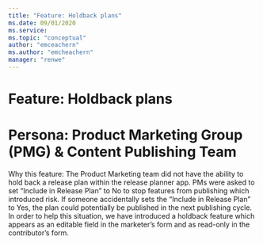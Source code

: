 ```yaml
---
title: "Feature: Holdback plans"
ms.date: 09/01/2020
ms.service: 
ms.topic: "conceptual"
author: "emceachern"
ms.author: "emcheachern"
manager: "renwe"
---
```


# Feature: Holdback plans

# Persona: Product Marketing Group (PMG) & Content Publishing Team

Why this feature:
The Product Marketing team did not have the ability to hold back a release plan within the release planner app. PMs were asked to set “Include in Release Plan” to No to stop features from publishing which introduced risk. If someone accidentally sets the “Include in Release Plan” to Yes, the plan could potentially be published in the next publishing cycle. In order to help this situation, we have introduced a holdback feature which appears as an editable field in the marketer’s form and as read-only in the contributor’s form.

